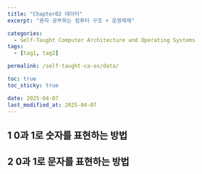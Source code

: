 ```yaml
---
title: "Chapter02 데이터"
excerpt: "혼자 공부하는 컴퓨터 구조 + 운영체제"

categories:
  - Self-Taught Computer Architecture and Operating Systems
tags:
  - [tag1, tag2]

permalink: /self-taught-ca-os/data/

toc: true
toc_sticky: true

date: 2025-04-07
last_modified_at: 2025-04-07
---
```



## 1 0과 1로 숫자를 표현하는 방법
## 2 0과 1로 문자를 표현하는 방법